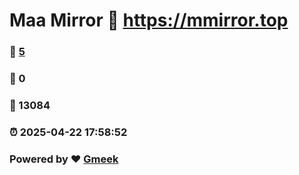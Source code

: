 # Maa Mirror :link: https://mmirror.top 
### :page_facing_up: [5](https://mmirror.top/tag.html) 
### :speech_balloon: 0 
### :hibiscus: 13084 
### :alarm_clock: 2025-04-22 17:58:52 
### Powered by :heart: [Gmeek](https://github.com/Meekdai/Gmeek)
